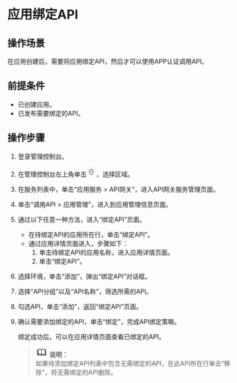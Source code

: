 # 应用绑定API<a name="ZH-CN_TOPIC_0084776265"></a>

## 操作场景<a name="section1731012541118"></a>

在应用创建后，需要将应用绑定API，然后才可以使用APP认证调用API。

## 前提条件<a name="section83110548119"></a>

-   已创建应用。
-   已发布需要绑定的API。

## 操作步骤<a name="section8731554122615"></a>

1.  登录管理控制台。
2.  在管理控制台左上角单击![](figures/icon-region.png)，选择区域。
3.  在服务列表中，单击“应用服务 \> API网关”，进入API网关服务管理页面。
4.  单击“调用API \> 应用管理”，进入到应用管理信息页面。
5.  通过以下任意一种方法，进入“绑定API”页面。
    -   在待绑定API的应用所在行，单击“绑定API”。
    -   通过应用详情页面进入，步骤如下：
        1.  单击待绑定API的应用名称，进入应用详情页面。
        2.  单击“绑定API”。


6.  选择环境，单击“添加”，弹出“绑定API”对话框。
7.  选择“API分组”以及“API名称”，筛选所需的API。
8.  勾选API，单击“添加”，返回“绑定API”页面。
9.  确认需要添加绑定的API，单击“绑定”，完成API绑定策略。

    绑定成功后，可以在应用详情页面查看已绑定的API。

    >![](public_sys-resources/icon-note.gif) **说明：**   
    >如果待添加绑定API列表中包含无需绑定的API，在此API所在行单击“移除”，将无需绑定的API删除。  


